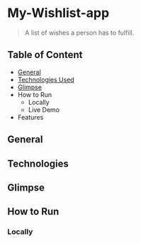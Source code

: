 # My-Wishlist-app
> A list of wishes a person has to fulfill.

## Table of Content
- [General](#general)
- [Technologies Used](#technologies)
- [Glimpse](#glimpse)
- How to Run
  - Locally
  - Live Demo
- Features



## General


## Technologies

## Glimpse 

## How to Run
### Locally
